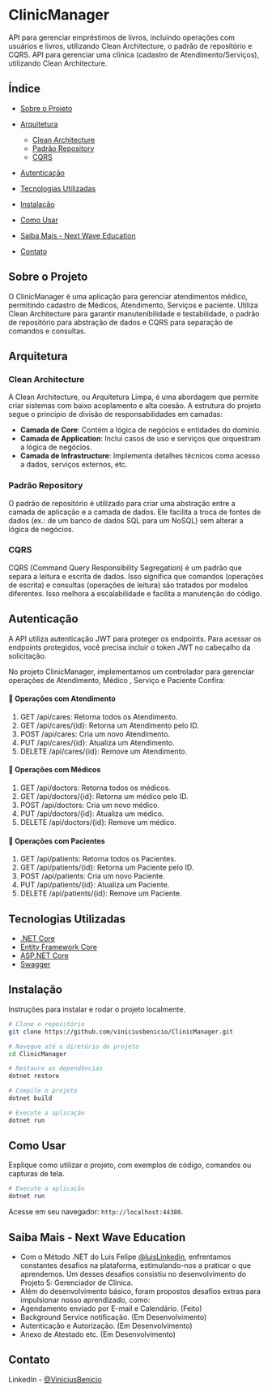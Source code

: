 # ClinicManager

API para gerenciar empréstimos de livros, incluindo operações com usuários e livros, utilizando Clean Architecture, o padrão de repositório e CQRS.
API para gerenciar uma clinica (cadastro de Atendimento/Serviços), utilizando Clean Architecture. 

## Índice

- [Sobre o Projeto](#sobre-o-projeto)
- [Arquitetura](#arquitetura)
  - [Clean Architecture](#clean-architecture)
  - [Padrão Repository](#padrão-repository)
  - [CQRS](#cqrs)

- [Autenticação](#autenticação)
- [Tecnologias Utilizadas](#tecnologias-utilizadas)
- [Instalação](#instalação)
- [Como Usar](#como-usar)
- [Saiba Mais - Next Wave Education](#saiba-mais)
- [Contato](#contato)

## Sobre o Projeto


O ClinicManager é uma aplicação para gerenciar atendimentos médico, permitindo cadastro de Médicos, Atendimento, Serviços e paciente. Utiliza Clean Architecture para garantir manutenibilidade e testabilidade, o padrão de repositório para abstração de dados e CQRS para separação de comandos e consultas.

## Arquitetura

### Clean Architecture

A Clean Architecture, ou Arquitetura Limpa, é uma abordagem que permite criar sistemas com baixo acoplamento e alta coesão. A estrutura do projeto segue o princípio de divisão de responsabilidades em camadas:

- **Camada de Core**: Contém a lógica de negócios e entidades do domínio.
- **Camada de Application**: Inclui casos de uso e serviços que orquestram a lógica de negócios.
- **Camada de Infrastructure**: Implementa detalhes técnicos como acesso a dados, serviços externos, etc.

### Padrão Repository

O padrão de repositório é utilizado para criar uma abstração entre a camada de aplicação e a camada de dados. Ele facilita a troca de fontes de dados (ex.: de um banco de dados SQL para um NoSQL) sem alterar a lógica de negócios.

### CQRS

CQRS (Command Query Responsibility Segregation) é um padrão que separa a leitura e escrita de dados. Isso significa que comandos (operações de escrita) e consultas (operações de leitura) são tratados por modelos diferentes. Isso melhora a escalabilidade e facilita a manutenção do código.

## Autenticação

A API utiliza autenticação JWT para proteger os endpoints. Para acessar os endpoints protegidos, você precisa incluir o token JWT no cabeçalho da solicitação.



No projeto ClinicManager, implementamos um controlador para gerenciar operações de Atendimento, Médico , Serviço e Paciente Confira:

#### 📖 Operações com Atendimento

1. GET /api/cares: Retorna todos os Atendimento. 
2. GET /api/cares/{id}: Retorna um Atendimento pelo ID. 
3. POST /api/cares: Cria um novo Atendimento. 
4. PUT /api/cares/{id}: Atualiza um Atendimento. 
5. DELETE /api/cares/{id}: Remove um Atendimento. 

#### 📅 Operações com Médicos

1. GET /api/doctors: Retorna todos os médicos. 
2. GET /api/doctors/{id}: Retorna um médico pelo ID. 
3. POST /api/doctors: Cria um novo médico. 
4. PUT /api/doctors/{id}: Atualiza um médico. 
5. DELETE /api/doctors/{id}: Remove um médico. 

#### 👤 Operações com Pacientes

1. GET /api/patients: Retorna todos os Pacientes. 
2. GET /api/patients/{id}: Retorna um Paciente pelo ID.
3. POST /api/patients: Cria um novo Paciente. 
4. PUT /api/patients/{id}: Atualiza um Paciente.
5. DELETE /api/patients/{id}: Remove um Paciente. 

## Tecnologias Utilizadas

- [.NET Core](https://dotnet.microsoft.com/)
- [Entity Framework Core](https://docs.microsoft.com/ef/core/)
- [ASP.NET Core](https://docs.microsoft.com/aspnet/core/)
- [Swagger](https://swagger.io/)

## Instalação

Instruções para instalar e rodar o projeto localmente.

```bash
# Clone o repositório
git clone https://github.com/viniciusbenicio/ClinicManager.git

# Navegue até o diretório do projeto
cd ClinicManager

# Restaure as dependências
dotnet restore

# Compile o projeto
dotnet build

# Execute a aplicação
dotnet run
```

## Como Usar

Explique como utilizar o projeto, com exemplos de código, comandos ou capturas de tela.

```bash
# Execute a aplicação
dotnet run
```

Acesse em seu navegador: `http://localhost:44380`.

## Saiba Mais - Next Wave Education

- Com o Método .NET do Luis Felipe [@luisLinkedin](https://www.linkedin.com/in/luisdeol/), enfrentamos constantes desafios na plataforma, estimulando-nos a praticar o que aprendemos. Um desses desafios consistiu no desenvolvimento do Projeto 5: Gerenciador de Clinica.
- Além do desenvolvimento básico, foram propostos desafios extras para impulsionar nosso aprendizado, como:
- Agendamento enviado por E-mail e Calendário. (Feito)
- Background Service notificação. (Em Desenvolvimento)
- Autenticação e Autorização. (Em Desenvolvimento)
- Anexo de Atestado etc. (Em Desenvolvimento)

## Contato

LinkedIn - [@ViniciusBenicio](https://www.linkedin.com/in/viniciusbenicio/)

